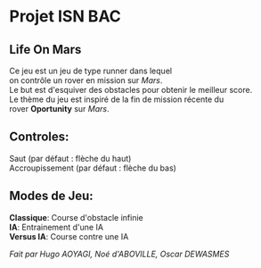 # Projet ISN BAC

Life On Mars
-------------------
Ce jeu est un jeu de type runner dans lequel  
on contrôle un rover en mission sur *Mars*.  
Le but est d'esquiver des obstacles pour obtenir le meilleur score.  
Le thème du jeu est inspiré de la fin de mission récente du  
rover **Oportunity** sur *Mars*.
## Controles:  
Saut (par défaut : flèche du haut)  
Accroupissement (par défaut : flèche du bas)  
## Modes de Jeu:  
__Classique__: Course d'obstacle infinie  
__IA__: Entrainement d'une IA  
__Versus IA__: Course contre une IA

*Fait par Hugo AOYAGI, Noé d'ABOVILLE, Oscar DEWASMES*
